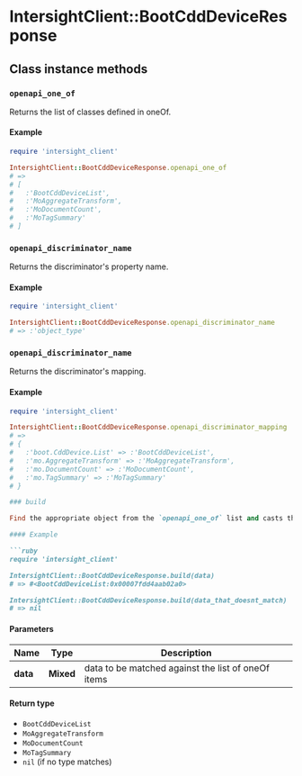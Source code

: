 # IntersightClient::BootCddDeviceResponse

## Class instance methods

### `openapi_one_of`

Returns the list of classes defined in oneOf.

#### Example

```ruby
require 'intersight_client'

IntersightClient::BootCddDeviceResponse.openapi_one_of
# =>
# [
#   :'BootCddDeviceList',
#   :'MoAggregateTransform',
#   :'MoDocumentCount',
#   :'MoTagSummary'
# ]
```

### `openapi_discriminator_name`

Returns the discriminator's property name.

#### Example

```ruby
require 'intersight_client'

IntersightClient::BootCddDeviceResponse.openapi_discriminator_name
# => :'object_type'
```

### `openapi_discriminator_name`

Returns the discriminator's mapping.

#### Example

```ruby
require 'intersight_client'

IntersightClient::BootCddDeviceResponse.openapi_discriminator_mapping
# =>
# {
#   :'boot.CddDevice.List' => :'BootCddDeviceList',
#   :'mo.AggregateTransform' => :'MoAggregateTransform',
#   :'mo.DocumentCount' => :'MoDocumentCount',
#   :'mo.TagSummary' => :'MoTagSummary'
# }

### build

Find the appropriate object from the `openapi_one_of` list and casts the data into it.

#### Example

```ruby
require 'intersight_client'

IntersightClient::BootCddDeviceResponse.build(data)
# => #<BootCddDeviceList:0x00007fdd4aab02a0>

IntersightClient::BootCddDeviceResponse.build(data_that_doesnt_match)
# => nil
```

#### Parameters

| Name | Type | Description |
| ---- | ---- | ----------- |
| **data** | **Mixed** | data to be matched against the list of oneOf items |

#### Return type

- `BootCddDeviceList`
- `MoAggregateTransform`
- `MoDocumentCount`
- `MoTagSummary`
- `nil` (if no type matches)

